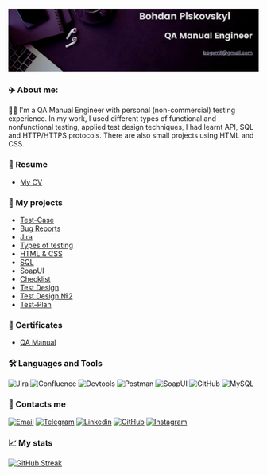 [![Header](https://github.com/Norize49/Norize49/blob/main/assets/Bohdan%20Piskovskyi.jpg)](https://www.linkedin.com/in/bohdan-piskovskyi-65984a23a/)

### :airplane: About me:
:technologist: I'm a QA Manual Engineer with personal (non-commercial) testing experience. In my work, I used different types of functional and nonfunctional testing, applied test design techniques, I had learnt API, SQL and HTTP/HTTPS protocols. There are also small projects using HTML and CSS.

### :page_facing_up: Resume
-  [My CV](https://drive.google.com/file/d/1oZqhGzeoKA5mHJgrMsEiBhyKhOsdXydU/view?usp=sharing)

### :bookmark_tabs: My projects
-  [Test-Case](https://github.com/Norize49/Test-Case)
-  [Bug Reports](https://github.com/Norize49/Bug-Reports)
-  [Jira](https://github.com/Norize49/Jira)
-  [Types of testing](https://github.com/Norize49/Types-of-testing)
-  [HTML & CSS](https://github.com/Norize49/HTML-CSS)
-  [SQL](https://github.com/Norize49/SQL)
-  [SoapUI](https://github.com/Norize49/SoapUI)
-  [Checklist](https://github.com/Norize49/Check-list)
-  [Test Design](https://github.com/Norize49/Test-Design)
-  [Test Design №2](https://github.com/Norize49/Test-Design-2)
-  [Test-Plan](https://github.com/Norize49/Test-Plan)

### :scroll: Certificates
- [QA Manual](https://certificate.ithillel.ua/view/61012445)

### :hammer_and_wrench: Languages and Tools
![Jira](https://img.shields.io/badge/Jira-A6E7FF?style=for-the-badge&logo=Jirasoftware&logoColor=blue)
![Confluence](https://img.shields.io/badge/Confluence-A6E7FF?style=for-the-badge&logo=Confluence&logoColor=blue)
![Devtools](https://img.shields.io/badge/Devtools-A6E7FF?style=for-the-badge&logo=GoogleChrome)
![Postman](https://img.shields.io/badge/Postman-A6E7FF?style=for-the-badge&logo=Postman)
![SoapUI](https://img.shields.io/badge/SoapUI-A6E7FF?style=for-the-badge&logo=FastAPI&logoColor=FCDC00)
![GitHub](https://img.shields.io/badge/GitHub-A6E7FF?style=for-the-badge&logo=GitHub&logoColor=black)
![MySQL](https://img.shields.io/badge/MySQL-A6E7FF?style=for-the-badge&logo=MySQL)
### :link: Contacts me
[![Email](https://img.shields.io/badge/Email-A6E7FF?style=for-the-badge&logo=gmail)](mailto:bogxmll@gmail.com)
[![Telegram](https://img.shields.io/badge/Telegram-A6E7FF?style=for-the-badge&logo=Telegram)](https://t.me/Norize94)
[![Linkedin](https://img.shields.io/badge/Linkedin-A6E7FF?style=for-the-badge&logo=LinkedIn&logoColor=blue)](https://www.linkedin.com/in/bohdan-piskovskyi-65984a23a/)
[![GitHub](https://img.shields.io/badge/GitHub-A6E7FF?style=for-the-badge&logo=GitHub&logoColor=black)](https://github.com/Norize49)
[![Instagram](https://img.shields.io/badge/Instagram-A6E7FF?style=for-the-badge&logo=Instagram)](https://www.instagram.com/norize94/)

### :chart_with_upwards_trend: My stats
[![GitHub Streak](http://github-readme-streak-stats.herokuapp.com?user=Norize49)](https://git.io/streak-stats)